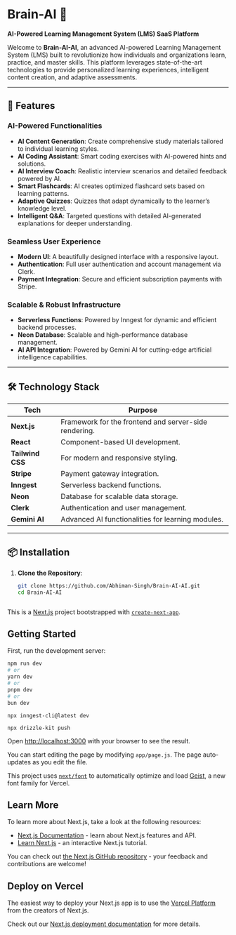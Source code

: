 # Brain-AI 🚀  
**AI-Powered Learning Management System (LMS) SaaS Platform**  

Welcome to **Brain-AI-AI**, an advanced AI-powered Learning Management System (LMS) built to revolutionize how individuals and organizations learn, practice, and master skills. This platform leverages state-of-the-art technologies to provide personalized learning experiences, intelligent content creation, and adaptive assessments.  

---

## 🌟 Features  

### AI-Powered Functionalities  
- **AI Content Generation**: Create comprehensive study materials tailored to individual learning styles.  
- **AI Coding Assistant**: Smart coding exercises with AI-powered hints and solutions.  
- **AI Interview Coach**: Realistic interview scenarios and detailed feedback powered by AI.  
- **Smart Flashcards**: AI creates optimized flashcard sets based on learning patterns.  
- **Adaptive Quizzes**: Quizzes that adapt dynamically to the learner’s knowledge level.  
- **Intelligent Q&A**: Targeted questions with detailed AI-generated explanations for deeper understanding.  

### Seamless User Experience  
- **Modern UI**: A beautifully designed interface with a responsive layout.  
- **Authentication**: Full user authentication and account management via Clerk.  
- **Payment Integration**: Secure and efficient subscription payments with Stripe.  

### Scalable & Robust Infrastructure  
- **Serverless Functions**: Powered by Inngest for dynamic and efficient backend processes.  
- **Neon Database**: Scalable and high-performance database management.  
- **AI API Integration**: Powered by Gemini AI for cutting-edge artificial intelligence capabilities.  

---



## 🛠️ Technology Stack  

| **Tech**          | **Purpose**                                         |  
|--------------------|-----------------------------------------------------|  
| **Next.js**        | Framework for the frontend and server-side rendering. |  
| **React**          | Component-based UI development.                    |  
| **Tailwind CSS**   | For modern and responsive styling.                 |  
| **Stripe**         | Payment gateway integration.                       |  
| **Inngest**        | Serverless backend functions.                      |  
| **Neon**           | Database for scalable data storage.                |  
| **Clerk**          | Authentication and user management.                |  
| **Gemini AI**      | Advanced AI functionalities for learning modules.  |  

---

## 📦 Installation  

1. **Clone the Repository**:  
   ```bash  
   git clone https://github.com/Abhiman-Singh/Brain-AI-AI.git  
   cd Brain-AI-AI  



This is a [Next.js](https://nextjs.org) project bootstrapped with [`create-next-app`](https://github.com/vercel/next.js/tree/canary/packages/create-next-app).

## Getting Started

First, run the development server:

```bash
npm run dev
# or
yarn dev
# or
pnpm dev
# or
bun dev
```

```
npx inngest-cli@latest dev
```

```
npx drizzle-kit push
```

Open [http://localhost:3000](http://localhost:3000) with your browser to see the result.

You can start editing the page by modifying `app/page.js`. The page auto-updates as you edit the file.

This project uses [`next/font`](https://nextjs.org/docs/app/building-your-application/optimizing/fonts) to automatically optimize and load [Geist](https://vercel.com/font), a new font family for Vercel.

## Learn More

To learn more about Next.js, take a look at the following resources:

- [Next.js Documentation](https://nextjs.org/docs) - learn about Next.js features and API.
- [Learn Next.js](https://nextjs.org/learn) - an interactive Next.js tutorial.

You can check out [the Next.js GitHub repository](https://github.com/vercel/next.js) - your feedback and contributions are welcome!

## Deploy on Vercel

The easiest way to deploy your Next.js app is to use the [Vercel Platform](https://vercel.com/new?utm_medium=default-template&filter=next.js&utm_source=create-next-app&utm_campaign=create-next-app-readme) from the creators of Next.js.

Check out our [Next.js deployment documentation](https://nextjs.org/docs/app/building-your-application/deploying) for more details.
